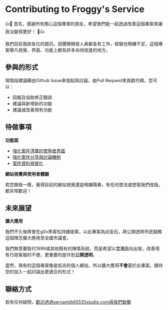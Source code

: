 # Contributing to Froggy's Service

:+1::tada: 首先，感謝所有關心這個專案的朋友，希望我們能一起透過改善這個專案來讓政治變得更好！ :tada::+1:

我們目前亟欲各位的跳坑，因團隊開發人員都各有工作，經驗也稍嫌不足，這個專案舉凡視覺、界面、功能上都有許多尚待改進的地方。

## 參與的形式
現階段建議藉由Github Issue來發起與討論，由Pull Request來貢獻代碼，您可以：

* 回報及協助修正錯誤
* 建議與新增新的功能
* 建議或改善現有功能

## 待做事項

**功能面**

* [強化案件清單的使用者界面](https://github.com/FroggyTaipei/froggy-service/issues/225)
* [強化案件分享與討論機制](https://github.com/FroggyTaipei/froggy-service/issues/181)
* [案件資料視覺化](https://github.com/FroggyTaipei/froggy-service/issues/231)

**網站視覺與使用者體驗**

若您跟我一樣，覺得目前的網站視覺還是稍嫌陽春，有任何想法或想幫我們改版，都非常歡迎！

## 未來展望

**擴大應用**

我們不久後將會在g0v黑客松持續提案，以此專案為試金石，將公開透明市民服務這個理念擴大應用至全國市議會。

我們無意要取代1999或其他既有的陳情系統，而是希望以**立法**面向出發，改善現有行政客服的不便，更重要的是作到**公開透明**。

當然，現有的這個專案像是呱吉的個人網站，所以擴大應用**不會**基於此專案。期待您的加入一起討論出更適合的形式！

## 聯絡方式

若有任何疑問，歡迎透過servant@65535studio.com與我們聯繫
